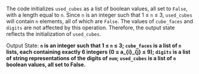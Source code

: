 The code initializes `used_cubes` as a list of boolean values, all set to `False`, with a length equal to `n`. Since `n` is an integer such that 1 ≤ `n` ≤ 3, `used_cubes` will contain `n` elements, all of which are `False`. The values of `cube_faces` and `digits` are not affected by this operation. Therefore, the output state reflects the initialization of `used_cubes`.

Output State: **`n` is an integer such that 1 ≤ `n` ≤ 3; `cube_faces` is a list of `n` lists, each containing exactly 6 integers (0 ≤ a_{i}_{j} ≤ 9); `digits` is a list of string representations of the digits of `num`; `used_cubes` is a list of `n` boolean values, all set to False.**
